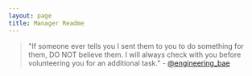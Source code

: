 ```yaml
---
layout: page
title: Manager Readme
---
```


> "If someone ever tells you I sent them to you to do something for them, DO NOT believe them. I will always check with you before volunteering you for an additional task." -  [@engineering_bae](https://twitter.com/engineering_bae/status/1590808043213971457)
